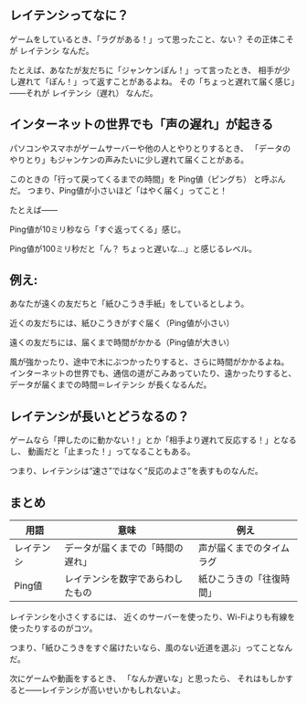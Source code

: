 ## レイテンシってなに？

ゲームをしているとき、「ラグがある！」って思ったこと、ない？
その正体こそが レイテンシ なんだ。

たとえば、あなたが友だちに「ジャンケンぽん！」って言ったとき、
相手が少し遅れて「ぽん！」って返すことがあるよね。
その「ちょっと遅れて届く感じ」――それが レイテンシ（遅れ） なんだ。

## インターネットの世界でも「声の遅れ」が起きる

パソコンやスマホがゲームサーバーや他の人とやりとりするとき、
「データのやりとり」もジャンケンの声みたいに少し遅れて届くことがある。

このときの「行って戻ってくるまでの時間」を Ping値（ピングち） と呼ぶんだ。
つまり、Ping値が小さいほど「はやく届く」ってこと！

たとえば――

Ping値が10ミリ秒なら「すぐ返ってくる」感じ。

Ping値が100ミリ秒だと「ん？ ちょっと遅いな…」と感じるレベル。

## 例え:

あなたが遠くの友だちと「紙ひこうき手紙」をしているとしよう。

近くの友だちには、紙ひこうきがすぐ届く（Ping値が小さい）

遠くの友だちには、届くまで時間がかかる（Ping値が大きい）

風が強かったり、途中で木にぶつかったりすると、さらに時間がかかるよね。
インターネットの世界でも、通信の道がこみあっていたり、遠かったりすると、
データが届くまでの時間＝レイテンシ が長くなるんだ。

## レイテンシが長いとどうなるの？

ゲームなら「押したのに動かない！」とか「相手より遅れて反応する！」となるし、
動画だと「止まった！」ってなることもある。

つまり、レイテンシは“速さ”ではなく“反応のよさ”を表すものなんだ。

## まとめ

| 用語    | 意味               | 例え           |
| ----- | ---------------- | ------------ |
| レイテンシ | データが届くまでの「時間の遅れ」 | 声が届くまでのタイムラグ |
| Ping値 | レイテンシを数字であらわしたもの | 紙ひこうきの「往復時間」 |

レイテンシを小さくするには、
近くのサーバーを使ったり、Wi-Fiよりも有線を使ったりするのがコツ。

つまり、「紙ひこうきをすぐ届けたいなら、風のない近道を選ぶ」ってことなんだ。

次にゲームや動画をするとき、
「なんか遅いな」と思ったら、
それはもしかすると――レイテンシが高いせいかもしれないよ。
